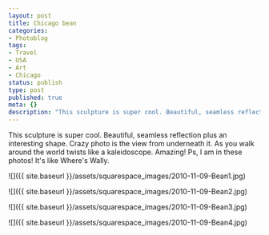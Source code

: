 ```yaml
---
layout: post
title: Chicago bean
categories:
- Photoblog
tags:
- Travel
- USA
- Art
- Chicago
status: publish
type: post
published: true
meta: {}
description: "This sculpture is super cool. Beautiful, seamless reflection plus an interesting shape. Crazy photo is the view from underneath it. As you walk around the"
---
```


This sculpture is super cool. Beautiful, seamless reflection plus an interesting shape. Crazy photo is the view from underneath it. As you walk around the world twists like a kaleidoscope. Amazing! Ps, I am in these photos! It's like Where's Wally.

![]({{ site.baseurl }}/assets/squarespace_images/2010-11-09-Bean1.jpg)

![]({{ site.baseurl }}/assets/squarespace_images/2010-11-09-Bean2.jpg)

![]({{ site.baseurl }}/assets/squarespace_images/2010-11-09-Bean3.jpg)

![]({{ site.baseurl }}/assets/squarespace_images/2010-11-09-Bean4.jpg)
